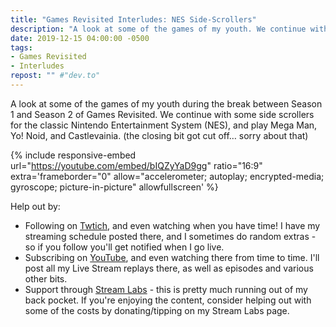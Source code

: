 ```yaml
---
title: "Games Revisited Interludes: NES Side-Scrollers"
description: "A look at some of the games of my youth. We continue with some side-scrollers, playing Mega Man, Yo! Noid, and Castlevainia."
date: 2019-12-15 04:00:00 -0500
tags:
- Games Revisited
- Interludes
repost: "" #"dev.to"
---
```


A look at some of the games of my youth during the break between Season 1 and Season 2 of Games Revisited. We continue with some side scrollers for the classic Nintendo Entertainment System (NES), and play Mega Man, Yo! Noid, and Castlevainia. (the closing bit got cut off&hellip; sorry about that)
<!--more-->


{% include responsive-embed url="https://youtube.com/embed/bIQZyYaD9gg" ratio="16:9" extra='frameborder="0" allow="accelerometer; autoplay; encrypted-media; gyroscope; picture-in-picture" allowfullscreen' %}

Help out by:
 * Following on [Twtich](https://twitch.tv/AnonJr_Live), and even watching when you have time! I have my streaming schedule posted there, and I sometimes do random extras - so if you follow you'll get notified when I go live.
 * Subscribing on [YouTube](http://www.youtube.com/channel/UCXafqhKHbkSUIrq0LAuu0tw), and even watching there from time to time. I'll post all my Live Stream replays there, as well as episodes and various other bits.
 * Support through [Stream Labs](https://streamlabs.com/anonjr_live) - this is pretty much running out of my back pocket. If you're enjoying the content, consider helping out with some of the costs by donating/tipping on my Stream Labs page.